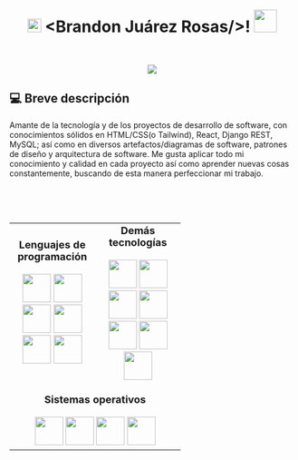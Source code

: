 <h1 align="center">
  <img src="GIF/Earth.gif" width="24px">
  &lt;Brandon Juárez Rosas/&gt;!
  <img src="GIF/Hi.gif" width="40px" />
</h1>

<br/>
<p align="center">
	<a href="https://github.com/Brand2193">
		<img src="https://readme-typing-svg.herokuapp.com?lines=Desarrollador+web+fullstack;Aprendizaje+continuo;Soluciones+creativas;Compromiso++Calidad&center=true&width=380&height=45">
	</a>
</p>

## :computer: Breve descripción
Amante de la tecnología y de los proyectos de desarrollo de software, con conocimientos sólidos en HTML/CSS(o Tailwind), React, Django REST, MySQL; así como en diversos artefactos/diagramas de software, patrones de diseño y arquitectura de software. Me gusta aplicar todo mi conocimiento y calidad en cada proyecto así como aprender nuevas cosas constantemente, buscando de esta manera perfeccionar mi trabajo. 

## 
<br/>
<br/>
<div align="center" style="width: 60%;">
  <table>
    <tr>
      <td align="center" width="50%">
        <strong style="font-size: 18px;">Lenguajes de programación</strong><br><br>
        <img src="https://cdn.jsdelivr.net/gh/devicons/devicon@latest/icons/cplusplus/cplusplus-original.svg" width="50"/>
        <img src="https://cdn.jsdelivr.net/gh/devicons/devicon@latest/icons/c/c-original.svg" width="50"/>
        <img src="https://cdn.jsdelivr.net/gh/devicons/devicon@latest/icons/python/python-original.svg" width="50"/>
        <img src="https://cdn.jsdelivr.net/gh/devicons/devicon@latest/icons/mysql/mysql-original-wordmark.svg" width="50"/>
        <img src="https://cdn.jsdelivr.net/gh/devicons/devicon@latest/icons/javascript/javascript-original.svg" width="50"/>
        <img src="https://cdn.jsdelivr.net/gh/devicons/devicon@latest/icons/git/git-original.svg" width="50"/>
      </td>
      <td align="center" width="50%">
        <strong style="font-size: 18px;">Demás tecnologías</strong><br><br>
        <img src="https://cdn.jsdelivr.net/gh/devicons/devicon@latest/icons/html5/html5-original-wordmark.svg" width="50"/>
        <img src="https://cdn.jsdelivr.net/gh/devicons/devicon@latest/icons/css3/css3-original-wordmark.svg" width="50"/>
        <img src="https://cdn.jsdelivr.net/gh/devicons/devicon@latest/icons/react/react-original-wordmark.svg" width="50"/>
        <img src="https://cdn.jsdelivr.net/gh/devicons/devicon@latest/icons/tailwindcss/tailwindcss-original.svg" width="50"/>
        <img src="https://cdn.jsdelivr.net/gh/devicons/devicon@latest/icons/django/django-plain.svg" width="50"/>
        <img src="https://cdn.jsdelivr.net/gh/devicons/devicon@latest/icons/stackoverflow/stackoverflow-original.svg" width="50"/>
        <img src="https://cdn.jsdelivr.net/gh/devicons/devicon@latest/icons/json/json-original.svg" width="50"/>
      </td>
    </tr>
    <tr>
      <td colspan="2" align="center" style="padding-top: 20px;">
        <strong style="font-size: 18px;">Sistemas operativos</strong><br><br>
        <img src="https://cdn.jsdelivr.net/gh/devicons/devicon@latest/icons/windows11/windows11-original.svg" width="50"/>
        <img src="https://cdn.jsdelivr.net/gh/devicons/devicon@latest/icons/centos/centos-original-wordmark.svg" width="50"/>
        <img src="https://cdn.jsdelivr.net/gh/devicons/devicon@latest/icons/ubuntu/ubuntu-original-wordmark.svg" width="50"/>
        <img src="https://cdn.jsdelivr.net/gh/devicons/devicon@latest/icons/linux/linux-original.svg" width="50"/>
      </td>
    </tr>
  </table>
</div>





 


